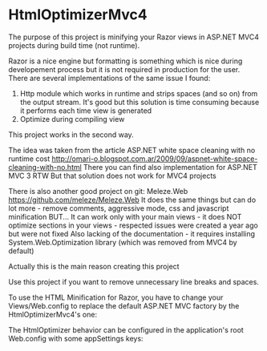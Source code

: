 HtmlOptimizerMvc4
=================

The purpose of this project is minifying your Razor views in ASP.NET MVC4 projects during build time (not runtime).

Razor is a nice engine but formatting is something which is nice during developement process but it is not required in production for the user.
There are several implementations of the same issue I found:
1. Http module which works in runtime and strips spaces (and so on) from the output stream.
It's good but this solution is time consuming because it performs each time view is generated
2. Optimize during compiling view

This project works in the second way.

The idea was taken from the article
ASP.NET white space cleaning with no runtime cost 
http://omari-o.blogspot.com.ar/2009/09/aspnet-white-space-cleaning-with-no.html
There you can find also implementation for ASP.NET MVC 3 RTW
But that solution does not work for MVC4 projects

There is also another good project on git: Meleze.Web
https://github.com/meleze/Meleze.Web
It does the same things but can do lot more - remove comments, aggressive mode, css and javascript minification
BUT... It can work only with your main views - it does NOT optimize sections in your views - respected issues were created a year ago but were not fixed
Also lacking of the documentation - it requires installing System.Web.Optimization library (which was removed from MVC4 by default)

Actually this is the main reason creating this project

Use this project if you want to remove unnecessary line breaks and spaces.

To use the HTML Minification for Razor, you have to change your Views/Web.config to replace the default ASP.NET MVC factory by the HtmlOptimizerMvc4's one:

<configuration>
  <system.web.webPages.razor>
    <host factoryType="HtmlOptimizerMvc4.HtmlOptimizerMvc4WebRazorHostFactory, HtmlOptimizerMvc4" />
  </system.web.webPages.razor>
</configuration>


The HtmlOptimizer behavior can be configured in the application's root Web.config with some appSettings keys:

<appSettings>
  <add key="html-minifier" value="true" />
</appSettings>
